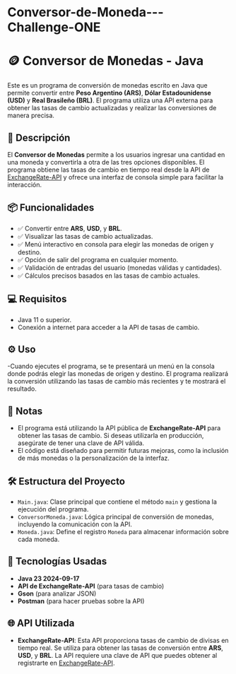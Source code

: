 # Conversor-de-Moneda---Challenge-ONE
# 🪙 Conversor de Monedas - Java

Este es un programa de conversión de monedas escrito en Java que permite convertir entre **Peso Argentino (ARS)**, **Dólar Estadounidense (USD)** y **Real Brasileño (BRL)**. El programa utiliza una API externa para obtener las tasas de cambio actualizadas y realizar las conversiones de manera precisa.

## 🚀 Descripción

El **Conversor de Monedas** permite a los usuarios ingresar una cantidad en una moneda y convertirla a otra de las tres opciones disponibles. El programa obtiene las tasas de cambio en tiempo real desde la API de [ExchangeRate-API](https://www.exchangerate-api.com/) y ofrece una interfaz de consola simple para facilitar la interacción.

## 📦 Funcionalidades

- ✅ Convertir entre **ARS**, **USD**, y **BRL**.
- ✅ Visualizar las tasas de cambio actualizadas.
- ✅ Menú interactivo en consola para elegir las monedas de origen y destino.
- ✅ Opción de salir del programa en cualquier momento.
- ✅ Validación de entradas del usuario (monedas válidas y cantidades).
- ✅ Cálculos precisos basados en las tasas de cambio actuales.

## 💻 Requisitos

- Java 11 o superior.
- Conexión a internet para acceder a la API de tasas de cambio.

## ⚙️ Uso
-Cuando ejecutes el programa, se te presentará un menú en la consola donde podrás elegir las monedas de origen y destino. El programa realizará la conversión utilizando las tasas de cambio más recientes y te mostrará el resultado.

## 📝 Notas

- El programa está utilizando la API pública de **ExchangeRate-API** para obtener las tasas de cambio. Si deseas utilizarla en producción, asegúrate de tener una clave de API válida.
- El código está diseñado para permitir futuras mejoras, como la inclusión de más monedas o la personalización de la interfaz.

## 🛠️ Estructura del Proyecto

- `Main.java`: Clase principal que contiene el método `main` y gestiona la ejecución del programa.
- `ConversorMoneda.java`: Lógica principal de conversión de monedas, incluyendo la comunicación con la API.
- `Moneda.java`: Define el registro `Moneda` para almacenar información sobre cada moneda.

## 🔧 Tecnologías Usadas

- **Java 23 2024-09-17**
- **API de ExchangeRate-API** (para tasas de cambio)
- **Gson** (para analizar JSON)
- **Postman** (para hacer pruebas sobre la API)

## 🌐 API Utilizada

- **ExchangeRate-API**: Esta API proporciona tasas de cambio de divisas en tiempo real. Se utiliza para obtener las tasas de conversión entre **ARS**, **USD**, y **BRL**. La API requiere una clave de API que puedes obtener al registrarte en [ExchangeRate-API](https://www.exchangerate-api.com/).

